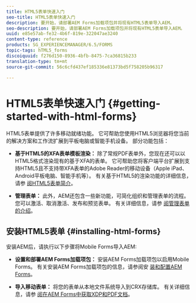 ```yaml
---
title: HTML5表单快速入门
seo-title: HTML5表单快速入门
description: 要开始，请部署AEM Forms加载项包并将现有HTML5表单导入AEM。
seo-description: 要开始，请部署AEM Forms加载项包并将现有HTML5表单导入AEM。
uuid: e85e57ab-fe32-4b6f-819e-322047ae3240
content-type: reference
products: SG_EXPERIENCEMANAGER/6.5/FORMS
topic-tags: hTML5_forms
discoiquuid: f276d150-8936-4bfb-8475-7ca36815b233
translation-type: tm+mt
source-git-commit: 56c6cfd437ef185336e81373bd5f758205b96317

---
```



# HTML5表单快速入门 {#getting-started-with-html-forms}

HTML5表单提供了许多移动就绪功能。 它可帮助您使用HTML5浏览器将您当前的解决方案和工作流扩展到平板电脑或智能手机设备。 部分功能包括：

* **基于HTML5的XFA表单模板渲染：** 除了常规PDF表单外，您现在还可以以HTML5格式渲染现有的基于XFA的表单。 它可帮助您将客户端平台扩展到支持HTML5且不支持带XFA表单的Adobe Reader的移动设备（Apple iPad、Android平板电脑、智能手机等）。 有关基于HTML5的渲染功能的详细信息，请参 [阅HTML5表单简介](/help/forms/using/introduction.md)。

* **管理表单：** 此外，AEM还包含一些新功能，可简化组织和管理表单的流程。 您可以激活、取消激活、发布和预览表单。 有关详细信息，请参 [阅管理表单的介绍](/help/forms/using/introduction-managing-forms.md)。

## 安装HTML5表单 {#installing-html-forms}

安装AEM后，请执行以下步骤将Mobile Forms导入AEM:

* **设置和部署AEM Forms加载项包：** 安装AEM Forms加载项包以启用Mobile Forms。 有关安装AEM Forms加载项包的信息，请参阅安 [装和配置AEM Forms](/help/forms/using/installing-configuring-aem-forms-osgi.md)。

* **导入移动表单：** 将您的表单从本地文件系统导入到CRX存储库。 有关详细信息，请参 [阅在AEM Forms中获取XDP和PDF文档](/help/forms/using/get-xdp-pdf-documents-aem.md)。
